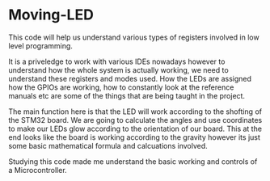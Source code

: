 # Moving-LED
This code will help us understand various types of registers involved in low level programming.

It is a priveledge to work with various IDEs nowadays however to understand how the whole system is actually working, we need to understand these registers and modes used. How the LEDs are assigned how the GPIOs are working, how to constantly look at the reference manuals etc are some of the things that are being taught in the project.

The main function here is that the LED will work according to the shofting of the STM32 board. We are going to calculate the angles and use coordinates to make our LEDs glow according to the orientation of our board. This at the end looks like the board is working according to the gravity however its just some basic mathematical formula and calcuations involved.

Studying this code made me understand the basic working and controls of a Microcontroller. 
